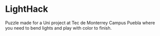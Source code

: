 # LightHack
Puzzle made for a Uni project at Tec de Monterrey Campus Puebla where you need to bend lights and play with color to finish.
